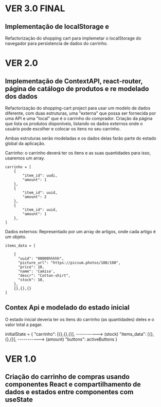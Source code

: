 # VER 3.0 FINAL

## Implementação de localStorage e 
Refactorização do shopping cart para implemetar o localStorage do navegador para persistencia de dados do carrinho.


# VER 2.0

## Implementação de ContextAPI, react-router, página de catálogo de produtos e re modelado dos dados 
Refactorização do shopping-cart project para usar um modelo de dados diferente, com duas estruturas, uma "externa" que possa ser fornecida por uma API e uma "local" que é o carrinho do comprador. Criação da página que lista os produtos disponíveis, listando os dados externos onde o usuário pode escolher e colocar os itens no seu carrinho.

Ambas estruturas serão modeladas e os dados delas farão parte do estado global da aplicação.


Carrinho: o carrinho deverá ter os ítens e as suas quantidades para isso, usaremos um array.
```
carrinho = [
    {
        "item_id": uudi,
        "amount": 1
    },
    {
        "item_id": uuid,
        "amount": 2
    },
    {
        "item_id": uuid,
        "amount": 1
    },
]
```
 Dados externos: Representado por um array de artigos, onde cada artigo é um objeto.

```
items_data = [

    {
      "uuid": "00000hhhhh",
      "picture_url": "https://picsum.photos/100/100",
      "price": 10,
      "name": 'Camisa',
      "descr": "Cotton-shirt",
      "stock": 10,
    },
    {},{},{}
]
```
 
## Contex Api e modelado do estado inicial

O estado inicial deveria ter os itens do carrinho (as quantidades) deles e o valor total a pagar.

initialState = {
    "carrinho": [{},{},{}],    ----------->   (stock)
    "items_data": [{},{},{}],  ----------->   (amount)
    "buttons": activeButtons
}

# VER 1.0

## Criação do carrinho de compras usando componentes React e compartilhamento de dados e estados entre componentes com useState 